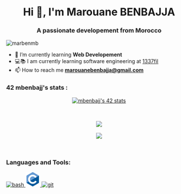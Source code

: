 <h1 align="center">Hi 👋, I'm Marouane BENBAJJA</h1>
<h3 align="center">A passionate developement from Morocco</h3>

<p align="left"> <img src="https://komarev.com/ghpvc/?username=marbenmb&label=Profile%20views&color=0e75b6&style=flat" alt="marbenmb" /> </p>

- 🌱 I’m currently learning **Web Developement**
- 💻📚 I am currently learning software engineering at [1337fil](https://1337.ma/)
- 📫 How to reach me **marouanebenbajja@gmail.com**

<h3 align="left">42 mbenbajj's stats :</h3>
<p align="left">
</p>

<p align="center"><a href="https://github.com/marbenMB"><img src="https://badge42.vercel.app/api/v2/cl2makpuv001109jnkfjm04up/stats?cursusId=21&coalitionId=74" alt="mbenbajj's 42 stats" /></a></p>
<br/>
<p align="center"><a href="https://github.com/marbenMB?tab=repositories">
 <img align="center" src="https://github-readme-stats.vercel.app/api?username=marbenMB&line_height=40&show_icons=true&theme=dark">
 </a></p>

<p align="center"><a href="https://github.com/marbenMB?tab=repositories">
  <img align="center" src="https://github-readme-stats.vercel.app/api/top-langs/?username=marbenMB&theme=dark"/>
</a></p>
<br/>

<h3 align="left">Languages and Tools:</h3>
<p align="left"> <a href="https://www.gnu.org/software/bash/" target="_blank" rel="noreferrer"> <img src="https://www.vectorlogo.zone/logos/gnu_bash/gnu_bash-icon.svg" alt="bash" width="40" height="40"/> </a> <a href="https://www.cprogramming.com/" target="_blank" rel="noreferrer"> <img src="https://raw.githubusercontent.com/devicons/devicon/master/icons/c/c-original.svg" alt="c" width="40" height="40"/> </a> <a href="https://git-scm.com/" target="_blank" rel="noreferrer"> <img src="https://www.vectorlogo.zone/logos/git-scm/git-scm-icon.svg" alt="git" width="40" height="40"/> </a> </p>




<!---
marbenMB/marbenMB is a ✨ special ✨ repository because its `README.md` (this file) appears on your GitHub profile.
You can click the Preview link to take a look at your changes.
--->
